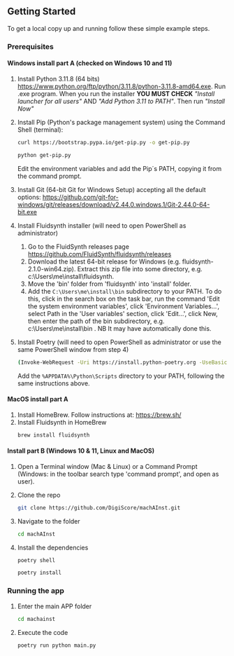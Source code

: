 <!-- GETTING STARTED -->
## Getting Started

To get a local copy up and running follow these simple example steps.

### Prerequisites

#### Windows install part A (checked on Windows 10 and 11)

1. Install Python 3.11.8 (64 bits) https://www.python.org/ftp/python/3.11.8/python-3.11.8-amd64.exe. Run .exe program. When you run the installer **YOU MUST CHECK** *"Install launcher for all users"* AND *"Add Python 3.11 to PATH"*. Then run *"Install Now"*

2. Install Pip (Python's package management system) using the Command Shell (terminal):
   ```sh
   curl https://bootstrap.pypa.io/get-pip.py -o get-pip.py
   ```
   ```sh
   python get-pip.py
   ```
   Edit the environment variables and add the Pip´s PATH, copying it from the command prompt.

3. Install Git (64-bit Git for Windows Setup) accepting all the default options: https://github.com/git-for-windows/git/releases/download/v2.44.0.windows.1/Git-2.44.0-64-bit.exe

4. Install Fluidsynth installer (will need to open PowerShell as administrator)
   1. Go to the FluidSynth releases page https://github.com/FluidSynth/fluidsynth/releases
   2. Download the latest 64-bit release for Windows (e.g. fluidsynth-2.1.0-win64.zip). Extract this zip file into some directory, e.g. c:\Users\me\install\fluidsynth.
   3. Move the 'bin' folder from 'fluidsynth' into 'install' folder.
   4. Add the `C:\Users\me\install\bin` subdirectory to your PATH. To do this, click in the search box on the task bar, run the command 'Edit the system environment variables', click 'Environment Variables…', select Path in the 'User variables' section, click 'Edit…', click New, then enter the path of the bin subdirectory, e.g. c:\Users\me\install\bin . NB It may have automatically done this.
   
5. Install Poetry (will need to open PowerShell as administrator or use the same PowerShell window from step 4)
   ```sh
   (Invoke-WebRequest -Uri https://install.python-poetry.org -UseBasicParsing).Content | py -
   ```
   Add the `%APPDATA%\Python\Scripts` directory to your PATH, following the same instructions above.


#### MacOS install part A

1. Install HomeBrew. Follow instructions at: https://brew.sh/
2. Install Fluidsynth in HomeBrew
   ```sh
   brew install fluidsynth
   ```
   
#### Install part B (Windows 10 & 11, Linux and MacOS)

1. Open a Terminal window (Mac & Linux) or a Command Prompt (Windows: in the toolbar search type 'command prompt', and open as user).

2. Clone the repo
   ```sh
   git clone https://github.com/DigiScore/machAInst.git
   ```
3. Navigate to the folder
   ```sh
   cd machAInst
   ```
4. Install the dependencies
   ```sh
   poetry shell
   ```
   ```sh
   poetry install
   ```

### Running the app

1. Enter the main APP folder
   ```sh
   cd machainst
   ```
2. Execute the code
   ```sh
   poetry run python main.py
   ```
